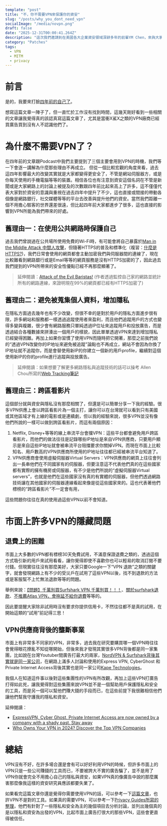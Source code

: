 ```yaml
---
template: "post"
title: "不，你不需要VPN來保護你的資安"
slug: "/posts/why_you_dont_need_vpn"
socialImage: "/media/novpn.png"
draft: false
date: "2025-12-31T00:00:41.264Z"
description: "這次我們邀請到在美國各大企業資安領域深耕多年的前輩YM Chen，來與大家分想海外工作二時年的職涯經驗。"
category: "Patches"
tags:
  - VPN
  - MITM
  - privacy
---
```


# 前言

是的，我要來打臉[四年前的自己了](https://infosecdecompress.com/posts/ep4-do-we-need-vpn/)。

想寫這篇文章一陣子了，但一直忙於工作沒有找到時間，這幾天剛好看到一些相關的文章讓我覺得真的該認真寫這篇文章了，尤其是當衝X鯊X之類的VPN廠商已經買廣告買到沒有人不認識他們了。

# 為什麼不需要VPN了？

在四年前的文章跟Podcast中我們主要提到了三個主要會用到VPN的時機，我們等一下會逐一講解為什麼那些理由不再成立。
但從一個比較宏觀的角度來看，過去這四年影響最大的改變其實就是大家都變得更安全了，不管是網站伺服器方，或是你每天使用的手機電腦等等的裝置。相信各位也有注意到資安這個名詞在不管是新聞或是大家網路上的討論上被提及的次數跟四年前比起來高上了許多，這不僅僅代表大家對於資安的意識與重視在過去四年中提升了不少，這也直接或間接的帶動各個像是網路銀行，社交媒體等等的平台去改善與提升他們的資安。當然我們距離一個不用擔心駭客的世界還差很遠，但比起四年前大家都進步了很多，這也直接的影響到VPN所能為我們帶來的好處。

## 舊理由一：在使用公共網路時保護自己

過去我們曾說過在公共場所使用免費的Wi-Fi時，有可能會將自己暴露於[Man in the Middle Attack 中間人攻擊](https://infosecdecompress.com/posts/ep4-do-we-need-vpn/#man-in-the-middle-attack-%E4%B8%AD%E9%96%93%E4%BA%BA%E6%94%BB%E6%93%8A)，但隨著HTTPS的普及和標準化（複習：[什麼是HTTPS?](https://infosecdecompress.com/posts/ep19_why_is_https_so_important/))，我們日常會使用的網頁都會主動加密我們與伺服器間的連線了，現在比較難看到網路銀行或是Email等等的網頁服務是沒有HTTPS加密的了，因此過去我們提到的VPN所帶來的安全性優點已經不再那麼顯著了。

> 延伸閱讀：[Attack of the Evil Baristas!](https://medium.com/@boblord/attack-of-the-evil-baristas-b204436f0853) (作者透過監控自己家的網路並統計所有的網路連線，來證明現在99%的網頁都已經有HTTPS加密了)

## 舊理由二：避免被蒐集個人資料，增加隱私

在隱私方面過去幾年也有不少改變，但很不幸的是對於用戶的隱私方面進步很有限，許多網站和服務都一樣透過追蹤使用者來盈利，而且他們追蹤用戶的方式也變得多變與複雜，很少會有網路服務只單純透過IP位址來追蹤用戶和投放廣告，而是透過結合各種數據來拼湊出一個用戶的樣貌，因此單單透過VPN來達到增加隱私已經變得困難。再加上如果你習慣了使用VPN而隨時把它開著，那麼之前我們說的“透過VPN改變你的IP地址來避免被追蹤"論點也不再成立，網站不會因為你換了IP地址就不追蹤你，而是會替使用新IP的你建立一個新的用戶profile，繼續對這個使用新IP的你的profile進行追蹤與投放廣告。

> 延伸閱讀：如果想要了解更多網路隱私與追蹤技術的話可以操考 Allen Chou所寫的[Web Tracking筆記](https://web-tracking.allenchou.cc/)

## 舊理由三：跨區看影片

這個部分就與資安與隱私沒有那麼相關了，但還是可以簡單分享一下我的經驗。很多VPN供應上會以跨區看影片為一個主打，讓你可以在台灣就可以看到只有美國或其他區域才有上線的電影或是連續劇，但以我的經驗來說，很多VPN並沒有像他們所說的一樣可以做到誇區看影片，而這有兩個原因：

1. Netflix, Disney+等等的線上串流平台會擋VPN：這些平台都會避免用戶跨區看影片，而他們的做法往往是記錄哪些IP地址是來自VPN供應商，只要用戶顯示是來自這些IP地址就會被串流平台阻擋要求你關掉VPN。而現在市面上比較知名、用戶數高的VPN供應商所使用的IP地址往往都已經被串流平台知道了。
2. VPN供應商會使用虛擬伺服器Virtual Servers：VPN供應商的網頁上往往會列出一長串他們在不同國家有的伺服器，但要注意這不代表他們真的在這些國家都有實際的擁有機房或伺服器，有不少是他們所說的“虛擬伺服器Virtual servers”，也就是他們在這些國家沒有真的有實體的伺服器，但他們透過網路技術讓在其他國家的伺服器連線看起來像是從這些國家來的。這也代表著他們標榜的“跨區看影片”不一定會有用，

這些問題你往往在真的使用過這些VPN以前不會知道。

# 市面上許多VPN的隱藏問題

## 退費上的困難

市面上大多數的VPN都有標榜30天免費試用，不滿意保證退費之類的，透過這個方式吸引新的用戶來試用看看，讓你覺得即使不喜歡你也可以輕易的取消訂閱不要付錢。但現實往往沒有那麼美好，大家只要Google一下“VPN 退款”之類的關鍵字，就會發現網路上有不少的受災戶在試用了這些VPN以後，找不到退款的方法或是客服幫不上忙無法退款等等的問題。

舉例來說：[【問題】千萬別買Surfshark VPN,千萬別買！！！](https://forum.gamer.com.tw/C.php?bsn=60030&snA=643863)、[關於surfshark退款](https://www.dcard.tw/f/3c/p/255781805)、[不推薦Atlas VPN，會拖延不給你退費](https://www.dcard.tw/f/talk/p/242653595)等等的。

因此要提醒大家除非試用時沒有要求你提供信用卡，不然往往都不是真的試用，在開始這類的“試用”前記得三思！

## VPN供應商背後的壟斷事業

市面上有非常多不同家的VPN，非常多，過去我在研究要購買哪一個VPN時往往會覺得眼花撩亂不知從哪開始，但後來我才發現其實很多VPN背後都是同一家集團，比如說在台灣Youtuber間廣告打最大的兩家，[NordVPN & Surfshark背後其實就是同一家公司](https://nordvpn.com/blog/nord-security-surfshark-merger-agreement/)，在網路上滿多人討論和使用的Express VPN, CyberGhost 和 Private Internet Access背後其實也是同一家公司[Kape Technologies](https://www.kape.com/our-brands/)。

我個人在知道這件事以後對這些集團性的VPN有所改觀，再加上這些VPN打廣告打得如此兇，讓我覺得對這些集團來說VPN並不是一個幫助用戶保護隱私和安全的工具，而是另一個可以幫他們賺大錢的手段而已，在這些前提下我很難相信他們讓他們幫我守護我的隱私和資安。

延伸閱讀：

- [ExpressVPN, Cyber Ghost, Private Internet Access are now owned by a company with a shady past. Stay away](https://www.reddit.com/r/vpnreviews/comments/15llgz5/expressvpn_cyber_ghost_private_internet_access/)
- [Who Owns Your VPN in 2024? Discover the Top VPN Companies](https://www.privacyjournal.net/who-owns-your-vpn/)

# 總結

VPN沒有不好，在許多場合還是會有可以好好利用VPN的時候，但許多市面上的VPN只是一些公司賺錢的工具而已，不要被誇大不實的廣告騙了，並不是用了VPN你就會完全不用擔心自己的隱私與資安，如果VPN真的像廣告中說的那麼厲害那麼像我這樣的資安研究員應該都要失業了。

如果看完這篇文章你還是覺得你需要使用VPN的話，可以參考一下[這篇文章](https://techcrunch.com/2024/11/15/think-you-need-a-vpn-guide-start-here/)，也許VPN不是對的工具。如果真的需要VPN，可以參考一下[Privacy Guides所寫的整理](https://www.privacyguides.org/zh-Hant/vpn/)，他們有針對了一些隱私和安全為主的幾個項目去分析討論，並列出幾個真的是以隱私和資安為出發的VPN，比起市面上廣告打很大的那些VPN，這些會更直得被信任。
